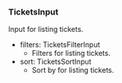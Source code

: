 ### TicketsInput
Input for listing tickets.

- filters: TicketsFilterInput
  - Filters for listing tickets.
- sort: TicketsSortInput
  - Sort by for listing tickets.
